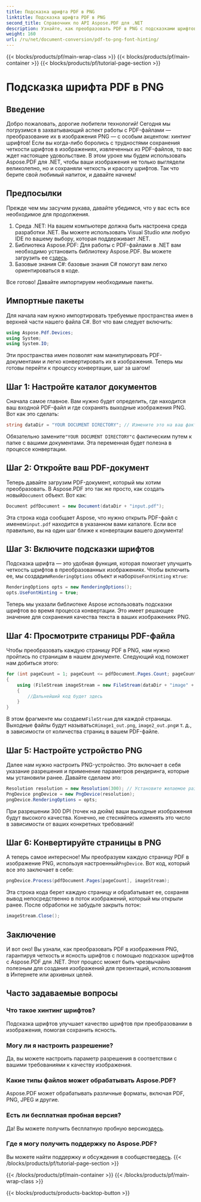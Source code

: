 ```yaml
---
title: Подсказка шрифта PDF в PNG
linktitle: Подсказка шрифта PDF в PNG
second_title: Справочник по API Aspose.PDF для .NET
description: Узнайте, как преобразовать PDF в PNG с подсказками шрифтов с помощью Aspose.PDF для .NET в простом пошаговом руководстве.
weight: 160
url: /ru/net/document-conversion/pdf-to-png-font-hinting/
---
```


{{< blocks/products/pf/main-wrap-class >}}
{{< blocks/products/pf/main-container >}}
{{< blocks/products/pf/tutorial-page-section >}}

# Подсказка шрифта PDF в PNG

## Введение

Добро пожаловать, дорогие любители технологий! Сегодня мы погрузимся в захватывающий аспект работы с PDF-файлами — преобразование их в изображения PNG — с особым акцентом: хинтинг шрифтов! Если вы когда-либо боролись с трудностями сохранения четкости шрифтов в изображениях, извлеченных из PDF-файлов, то вас ждет настоящее удовольствие. В этом уроке мы будем использовать Aspose.PDF для .NET, чтобы ваши изображения не только выглядели великолепно, но и сохраняли четкость и красоту шрифтов. Так что берите свой любимый напиток, и давайте начнем!

## Предпосылки

Прежде чем мы засучим рукава, давайте убедимся, что у вас есть все необходимое для продолжения.

1. Среда .NET: На вашем компьютере должна быть настроена среда разработки .NET. Вы можете использовать Visual Studio или любую IDE по вашему выбору, которая поддерживает .NET.
2.  Библиотека Aspose.PDF: Для работы с PDF-файлами в .NET вам необходимо установить библиотеку Aspose.PDF. Вы можете загрузить ее с[здесь](https://releases.aspose.com/pdf/net/).
3. Базовые знания C#: базовые знания C# помогут вам легко ориентироваться в коде.

Все готово! Давайте импортируем необходимые пакеты.

## Импортные пакеты

Для начала нам нужно импортировать требуемые пространства имен в верхней части нашего файла C#. Вот что вам следует включить:

```csharp
using Aspose.Pdf.Devices;
using System;
using System.IO;
```

Эти пространства имен позволят нам манипулировать PDF-документами и легко конвертировать их в изображения. Теперь мы готовы перейти к процессу конвертации, шаг за шагом!

## Шаг 1: Настройте каталог документов

Сначала самое главное. Вам нужно будет определить, где находится ваш входной PDF-файл и где сохранять выходные изображения PNG. Вот как это сделать:

```csharp
string dataDir = "YOUR DOCUMENT DIRECTORY"; // Измените это на ваш фактический каталог
```

 Обязательно замените`"YOUR DOCUMENT DIRECTORY"`с фактическим путем к папке с вашими документами. Эта переменная будет полезна в процессе конвертации.

## Шаг 2: Откройте ваш PDF-документ

 Теперь давайте загрузим PDF-документ, который мы хотим преобразовать. В Aspose.PDF это так же просто, как создать новый`Document` объект. Вот как:

```csharp
Document pdfDocument = new Document(dataDir + "input.pdf");
```

 Эта строка кода сообщает Aspose, что нужно открыть PDF-файл с именем`input.pdf` находится в указанном вами каталоге. Если все правильно, вы на один шаг ближе к конвертации вашего документа!

## Шаг 3: Включите подсказки шрифтов

 Подсказка шрифта — это удобная функция, которая помогает улучшить четкость шрифтов в преобразованных изображениях. Чтобы включить ее, мы создадим`RenderingOptions` объект и набор`UseFontHinting` к`true`:

```csharp
RenderingOptions opts = new RenderingOptions();
opts.UseFontHinting = true;
```

Теперь мы указали библиотеке Aspose использовать подсказки шрифтов во время процесса конвертации. Это имеет решающее значение для сохранения качества текста в ваших изображениях PNG.

## Шаг 4: Просмотрите страницы PDF-файла

Чтобы преобразовать каждую страницу PDF в PNG, нам нужно пройтись по страницам в нашем документе. Следующий код поможет нам добиться этого:

```csharp
for (int pageCount = 1; pageCount <= pdfDocument.Pages.Count; pageCount++)
{
    using (FileStream imageStream = new FileStream(dataDir + "image" + pageCount + "_out.png", FileMode.Create))
    {
        //Дальнейший код будет здесь
    }
}
```

 В этом фрагменте мы создаем`FileStream` для каждой страницы. Выходные файлы будут называться`image1_out.png`, `image2_out.png`и т. д., в зависимости от количества страниц в вашем PDF-файле.

## Шаг 5: Настройте устройство PNG

Далее нам нужно настроить PNG-устройство. Это включает в себя указание разрешения и применение параметров рендеринга, которые мы установили ранее. Давайте сделаем это:

```csharp
Resolution resolution = new Resolution(300); // Установите желаемое разрешение
PngDevice pngDevice = new PngDevice(resolution);
pngDevice.RenderingOptions = opts;
```

При разрешении 300 DPI (точек на дюйм) ваши выходные изображения будут высокого качества. Конечно, не стесняйтесь изменять это число в зависимости от ваших конкретных требований!

## Шаг 6: Конвертируйте страницы в PNG

 А теперь самое интересное! Мы преобразуем каждую страницу PDF в изображение PNG, используя настроенный`PngDevice`. Вот код, который все это заключает в себе:

```csharp
pngDevice.Process(pdfDocument.Pages[pageCount], imageStream);
```

Эта строка кода берет каждую страницу и обрабатывает ее, сохраняя вывод непосредственно в поток изображений, который мы открыли ранее. После обработки не забудьте закрыть поток:

```csharp
imageStream.Close();
```

## Заключение

И вот оно! Вы узнали, как преобразовать PDF в изображения PNG, гарантируя четкость и ясность шрифтов с помощью подсказок шрифтов с Aspose.PDF для .NET. Этот процесс может быть чрезвычайно полезным для создания изображений для презентаций, использования в Интернете или архивных целей.

## Часто задаваемые вопросы

### Что такое хинтинг шрифтов?
Подсказка шрифтов улучшает качество шрифтов при преобразовании в изображения, помогая сохранить ясность.

### Могу ли я настроить разрешение?
Да, вы можете настроить параметр разрешения в соответствии с вашими требованиями к качеству изображения.

### Какие типы файлов может обрабатывать Aspose.PDF?
Aspose.PDF может обрабатывать различные форматы, включая PDF, PNG, JPEG и другие.

### Есть ли бесплатная пробная версия?
 Да! Вы можете получить бесплатную пробную версию[здесь](https://releases.aspose.com/).

### Где я могу получить поддержку по Aspose.PDF?
 Вы можете найти поддержку и обсуждения в сообществе[здесь](https://forum.aspose.com/c/pdf/10).
{{< /blocks/products/pf/tutorial-page-section >}}

{{< /blocks/products/pf/main-container >}}
{{< /blocks/products/pf/main-wrap-class >}}

{{< blocks/products/products-backtop-button >}}
